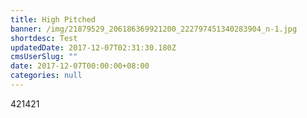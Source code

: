 ```yaml
---
title: High Pitched
banner: /img/21879529_206186369921200_222797451340283904_n-1.jpg
shortdesc: Test
updatedDate: 2017-12-07T02:31:30.180Z
cmsUserSlug: ""
date: 2017-12-07T00:00:00+08:00
categories: null
---
```


421421